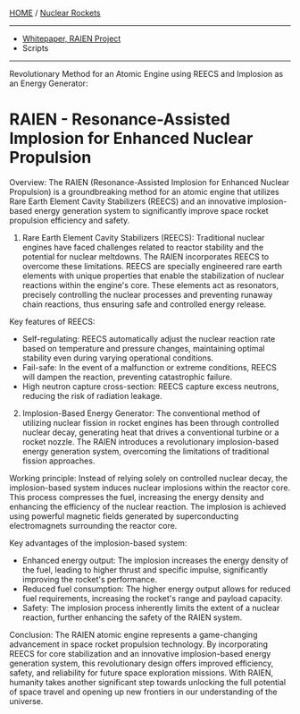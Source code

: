 [HOME](/README.md) / [Nuclear Rockets](/assets/docs/nuclear/knowledges/nuclear-rockets/readme.md)  

--------------------

  - [Whitepaper, RAIEN Project](/assets/docs/nuclear/knowledges/nuclear-rockets/atomic-engine/RAIEN/readme.md)  
  - Scripts

--------------------


Revolutionary Method for an Atomic Engine using REECS and Implosion as an Energy Generator:

# RAIEN - Resonance-Assisted Implosion for Enhanced Nuclear Propulsion

Overview:
The RAIEN (Resonance-Assisted Implosion for Enhanced Nuclear Propulsion) is a groundbreaking method for an atomic engine that utilizes Rare Earth Element Cavity Stabilizers (REECS) and an innovative implosion-based energy generation system to significantly improve space rocket propulsion efficiency and safety.

1. Rare Earth Element Cavity Stabilizers (REECS):
Traditional nuclear engines have faced challenges related to reactor stability and the potential for nuclear meltdowns. The RAIEN incorporates REECS to overcome these limitations. REECS are specially engineered rare earth elements with unique properties that enable the stabilization of nuclear reactions within the engine's core. These elements act as resonators, precisely controlling the nuclear processes and preventing runaway chain reactions, thus ensuring safe and controlled energy release.

Key features of REECS:
- Self-regulating: REECS automatically adjust the nuclear reaction rate based on temperature and pressure changes, maintaining optimal stability even during varying operational conditions.
- Fail-safe: In the event of a malfunction or extreme conditions, REECS will dampen the reaction, preventing catastrophic failure.
- High neutron capture cross-section: REECS capture excess neutrons, reducing the risk of radiation leakage.

2. Implosion-Based Energy Generator:
The conventional method of utilizing nuclear fission in rocket engines has been through controlled nuclear decay, generating heat that drives a conventional turbine or a rocket nozzle. The RAIEN introduces a revolutionary implosion-based energy generation system, overcoming the limitations of traditional fission approaches.

Working principle:
Instead of relying solely on controlled nuclear decay, the implosion-based system induces nuclear implosions within the reactor core. This process compresses the fuel, increasing the energy density and enhancing the efficiency of the nuclear reaction. The implosion is achieved using powerful magnetic fields generated by superconducting electromagnets surrounding the reactor core.

Key advantages of the implosion-based system:
- Enhanced energy output: The implosion increases the energy density of the fuel, leading to higher thrust and specific impulse, significantly improving the rocket's performance.
- Reduced fuel consumption: The higher energy output allows for reduced fuel requirements, increasing the rocket's range and payload capacity.
- Safety: The implosion process inherently limits the extent of a nuclear reaction, further enhancing the safety of the RAIEN system.

Conclusion:
The RAIEN atomic engine represents a game-changing advancement in space rocket propulsion technology. By incorporating REECS for core stabilization and an innovative implosion-based energy generation system, this revolutionary design offers improved efficiency, safety, and reliability for future space exploration missions. With RAIEN, humanity takes another significant step towards unlocking the full potential of space travel and opening up new frontiers in our understanding of the universe.
